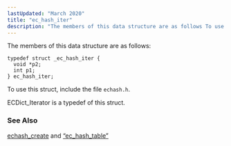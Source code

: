```yaml
---
lastUpdated: "March 2020"
title: "ec_hash_iter"
description: "The members of this data structure are as follows To use this struct include the file echash h EC Dict Iterator is a typedef of this struct echash create and Section 68 31 ec hash table..."
---
```


The members of this data structure are as follows:

```
typedef struct _ec_hash_iter {
  void *p2;
  int p1;
} ec_hash_iter;
```

To use this struct, include the file `echash.h`.

ECDict_Iterator is a typedef of this struct.

### <a name="idp40351968"></a> See Also

[echash_create](/momentum/3/3-api/apis-echash-create) and [“ec_hash_table”](/momentum/3/3-api/structs-ec-hash-table)